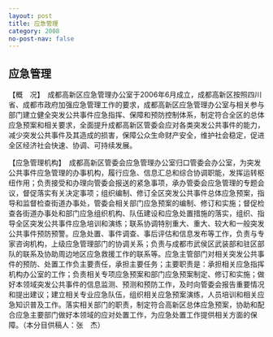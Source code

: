 ```yaml
---
layout: post
title: 应急管理
category: 2008
no-post-nav: false
---
```


##  应急管理

【概　况】　成都高新区应急管理办公室于2006年6月成立，成都高新区按照四川省、成都市政府加强应急管理工作的要求，成都高新区应急管理办公室与相关参与部门建立健全突发公共事件应急指挥、保障和预防控制体系，制定符合全区的总体应急预案和相关要求，全面提升成都高新区管委会应对各类突发公共事件的能力，减少突发公共事件及其造成的损害，保障公众生命财产安全，维护社会稳定，促进全区经济社会快速、协调、可持续发展。
 
【应急管理机构】　成都高新区管委会应急管理办公室归口管委会办公室，为突发公共事件应急管理的办事机构，履行应急、信息汇总和综合协调职能，发挥运转枢纽作用；负责接受和办理向管委会报送的紧急事项，承办管委会应急管理的专题会议，督促落实有关决定事项；组织编制、修订全区突发公共事件总体应急预案，指导和监督检查街道办事处，管委会相关部门应急预案的编制、修订和实施；督促检查各街道办事处和部门应急组织机构、队伍建设和应急处置措施的落实，组织、指导全区突发公共事件应急培训和演练；联系协调特别重大、重大、较大和一般突发公共事件预防预警。应急处置、事件调查、事后评估和信息发布等工作，负责与专家咨询机构，上级应急管理部门的协调关系；负责与成都市武侯区武装部和驻区部队的联系及协助周边地区应急救援工作的联系等。应急主管部门对相关突发公共事件的预防、处置工作负主要责任，承担主要任务；主要职责是：承担相关应急指挥机构办公室的工作；负责相关专项应急预案和部门应急预案制定、修订和实施；做好本领域突发公共事件的信息监测、预测和预防工作，及时向管委会报告重要情况和提出建议；建立相关专业应急队伍，组织相关应急预案演练，人员培训和相关应急知识普及工作。落实相关部门的职责，制定符合高新区总体应急预案，协助和配合应急主要部门做好本领域的应对处置工作，为应急处置工作提供相关方面的保障。（本分目供稿人：张　杰）
 